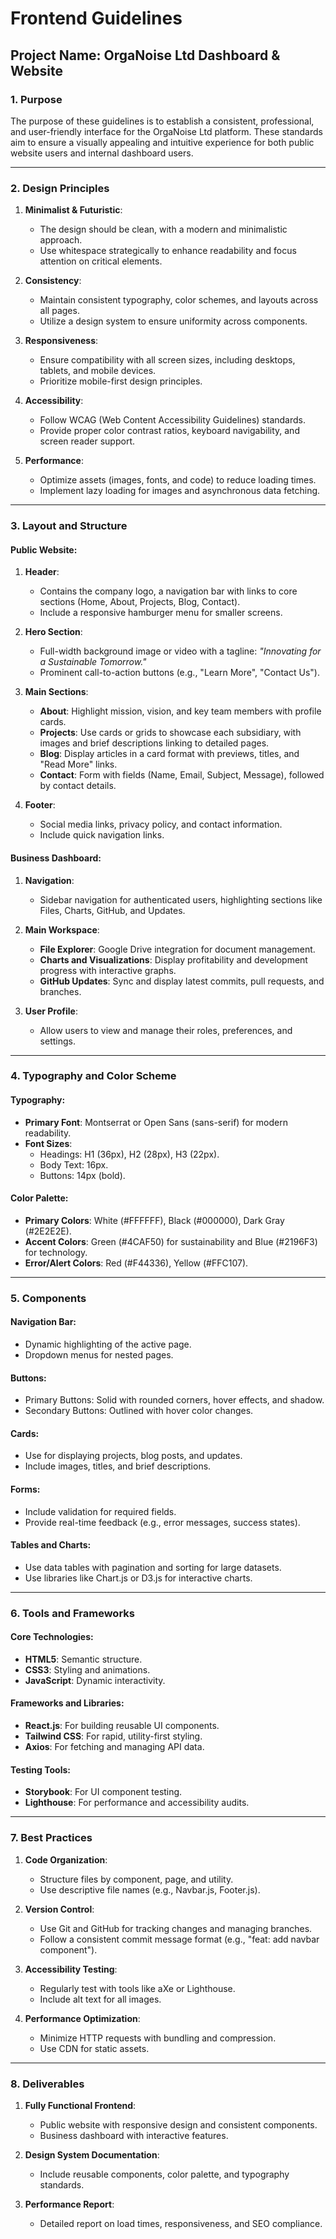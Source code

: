 
# Frontend Guidelines

## Project Name: OrgaNoise Ltd Dashboard & Website

### 1. Purpose
The purpose of these guidelines is to establish a consistent, professional, and user-friendly interface for the OrgaNoise Ltd platform. These standards aim to ensure a visually appealing and intuitive experience for both public website users and internal dashboard users.

---

### 2. Design Principles

1. **Minimalist & Futuristic**:
   - The design should be clean, with a modern and minimalistic approach.
   - Use whitespace strategically to enhance readability and focus attention on critical elements.

2. **Consistency**:
   - Maintain consistent typography, color schemes, and layouts across all pages.
   - Utilize a design system to ensure uniformity across components.

3. **Responsiveness**:
   - Ensure compatibility with all screen sizes, including desktops, tablets, and mobile devices.
   - Prioritize mobile-first design principles.

4. **Accessibility**:
   - Follow WCAG (Web Content Accessibility Guidelines) standards.
   - Provide proper color contrast ratios, keyboard navigability, and screen reader support.

5. **Performance**:
   - Optimize assets (images, fonts, and code) to reduce loading times.
   - Implement lazy loading for images and asynchronous data fetching.

---

### 3. Layout and Structure

#### Public Website:
1. **Header**:
   - Contains the company logo, a navigation bar with links to core sections (Home, About, Projects, Blog, Contact).
   - Include a responsive hamburger menu for smaller screens.

2. **Hero Section**:
   - Full-width background image or video with a tagline: *"Innovating for a Sustainable Tomorrow."*
   - Prominent call-to-action buttons (e.g., "Learn More", "Contact Us").

3. **Main Sections**:
   - **About**: Highlight mission, vision, and key team members with profile cards.
   - **Projects**: Use cards or grids to showcase each subsidiary, with images and brief descriptions linking to detailed pages.
   - **Blog**: Display articles in a card format with previews, titles, and "Read More" links.
   - **Contact**: Form with fields (Name, Email, Subject, Message), followed by contact details.

4. **Footer**:
   - Social media links, privacy policy, and contact information.
   - Include quick navigation links.

#### Business Dashboard:
1. **Navigation**:
   - Sidebar navigation for authenticated users, highlighting sections like Files, Charts, GitHub, and Updates.

2. **Main Workspace**:
   - **File Explorer**: Google Drive integration for document management.
   - **Charts and Visualizations**: Display profitability and development progress with interactive graphs.
   - **GitHub Updates**: Sync and display latest commits, pull requests, and branches.

3. **User Profile**:
   - Allow users to view and manage their roles, preferences, and settings.

---

### 4. Typography and Color Scheme

#### Typography:
- **Primary Font**: Montserrat or Open Sans (sans-serif) for modern readability.
- **Font Sizes**:
  - Headings: H1 (36px), H2 (28px), H3 (22px).
  - Body Text: 16px.
  - Buttons: 14px (bold).

#### Color Palette:
- **Primary Colors**: White (#FFFFFF), Black (#000000), Dark Gray (#2E2E2E).
- **Accent Colors**: Green (#4CAF50) for sustainability and Blue (#2196F3) for technology.
- **Error/Alert Colors**: Red (#F44336), Yellow (#FFC107).

---

### 5. Components

#### Navigation Bar:
- Dynamic highlighting of the active page.
- Dropdown menus for nested pages.

#### Buttons:
- Primary Buttons: Solid with rounded corners, hover effects, and shadow.
- Secondary Buttons: Outlined with hover color changes.

#### Cards:
- Use for displaying projects, blog posts, and updates.
- Include images, titles, and brief descriptions.

#### Forms:
- Include validation for required fields.
- Provide real-time feedback (e.g., error messages, success states).

#### Tables and Charts:
- Use data tables with pagination and sorting for large datasets.
- Use libraries like Chart.js or D3.js for interactive charts.

---

### 6. Tools and Frameworks

#### Core Technologies:
- **HTML5**: Semantic structure.
- **CSS3**: Styling and animations.
- **JavaScript**: Dynamic interactivity.

#### Frameworks and Libraries:
- **React.js**: For building reusable UI components.
- **Tailwind CSS**: For rapid, utility-first styling.
- **Axios**: For fetching and managing API data.

#### Testing Tools:
- **Storybook**: For UI component testing.
- **Lighthouse**: For performance and accessibility audits.

---

### 7. Best Practices

1. **Code Organization**:
   - Structure files by component, page, and utility.
   - Use descriptive file names (e.g., Navbar.js, Footer.js).

2. **Version Control**:
   - Use Git and GitHub for tracking changes and managing branches.
   - Follow a consistent commit message format (e.g., "feat: add navbar component").

3. **Accessibility Testing**:
   - Regularly test with tools like aXe or Lighthouse.
   - Include alt text for all images.

4. **Performance Optimization**:
   - Minimize HTTP requests with bundling and compression.
   - Use CDN for static assets.

---

### 8. Deliverables

1. **Fully Functional Frontend**:
   - Public website with responsive design and consistent components.
   - Business dashboard with interactive features.

2. **Design System Documentation**:
   - Include reusable components, color palette, and typography standards.

3. **Performance Report**:
   - Detailed report on load times, responsiveness, and SEO compliance.

